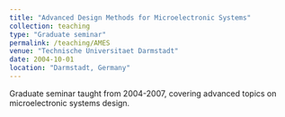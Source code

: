 ```yaml
---
title: "Advanced Design Methods for Microelectronic Systems"
collection: teaching
type: "Graduate seminar"
permalink: /teaching/AMES
venue: "Technische Universitaet Darmstadt"
date: 2004-10-01
location: "Darmstadt, Germany"
---
```


Graduate seminar taught from 2004-2007, covering advanced topics on microelectronic systems design. 

 

